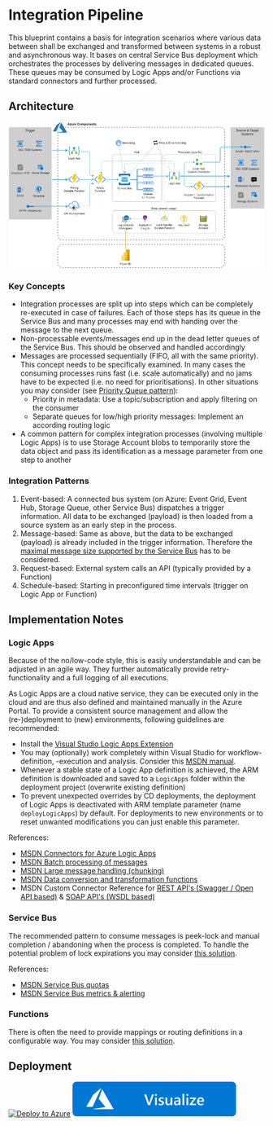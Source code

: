 # Integration Pipeline
This blueprint contains a basis for integration scenarios where various data between shall be exchanged and transformed between systems in a robust and asynchronous way. It bases on central Service Bus deployment which orchestrates the processes by delivering messages in dedicated queues. These queues may be consumed by Logic Apps and/or Functions via standard connectors and further processed.

## Architecture
![Architecture](./Architecture.png)

### Key Concepts
* Integration processes are split up into steps which can be completely re-executed in case of failures. Each of those steps has its queue in the Service Bus and many processes may end with handing over the message to the next queue.
* Non-processable events/messages end up in the dead letter queues of the Service Bus. This should be observed and handled accordingly
* Messages are processed sequentially (FIFO, all with the same priority). This concept needs to be specifically examined. In many cases the consuming processes runs fast (i.e. scale automatically) and no jams have to be expected (i.e. no need for prioritisations). In other situations you may consider (see [Priority Queue pattern](https://docs.microsoft.com/en-us/azure/architecture/patterns/priority-queue)):
  * Priority in metadata: Use a topic/subscription and apply filtering on the consumer
  * Separate queues for low/high priority messages: Implement an according routing logic
* A common pattern for complex integration processes (involving multiple Logic Apps) is to use Storage Account blobs to temporarily store the data object and pass its identification as a message parameter from one step to another

### Integration Patterns
1. Event-based: A connected bus system (on Azure: Event Grid, Event Hub, Storage Queue, other Service Bus) dispatches a trigger information. All data to be exchanged (payload) is then loaded from a source system as an early step in the process.
1. Message-based: Same as above, but the data to be exchanged (payload) is already included in the trigger information. Therefore the [maximal message size supported by the Service Bus](https://docs.microsoft.com/en-us/azure/service-bus-messaging/service-bus-quotas) has to be considered.
1. Request-based: External system calls an API (typically provided by a Function)
1. Schedule-based: Starting in preconfigured time intervals (trigger on Logic App or Function)

## Implementation Notes
### Logic Apps
Because of the no/low-code style, this is easily understandable and can be adjusted in an agile way. They further automatically provide retry-functionality and a full logging of all executions.

As Logic Apps are a cloud native service, they can be executed only in the cloud and are thus also defined and maintained manually in the Azure Portal. To provide a consistent source management and allow the (re-)deployment to (new) environments, following guidelines are recommended:
* Install the [Visual Studio Logic Apps Extension](https://marketplace.visualstudio.com/items?itemName=VinaySinghMSFT.AzureLogicAppsToolsForVS2019)
* You may (optionally) work completely within Visual Studio for workflow-definition, -execution and analysis. Consider this [MSDN manual](https://docs.microsoft.com/en-us/azure/logic-apps/manage-logic-apps-with-visual-studio).
* Whenever a stable state of a Logic App definition is achieved, the ARM definition is downloaded and saved to a `LogicApps` folder within the deployment project (overwrite existing definition)
* To prevent unexpected overrides by CD deployments, the deployment of Logic Apps is deactivated with ARM template parameter (name `deployLogicApps`) by default. For deployments to new environments or to reset unwanted modifications you can just enable this parameter.

References:
* [MSDN Connectors for Azure Logic Apps](https://docs.microsoft.com/en-us/azure/connectors/apis-list)
* [MSDN Batch processing of messages](https://docs.microsoft.com/en-us/azure/logic-apps/logic-apps-batch-process-send-receive-messages)
* [MSDN Large message handling (chunking)](https://docs.microsoft.com/en-us/azure/logic-apps/logic-apps-handle-large-messages)
* [MSDN Data conversion and transformation functions](https://docs.microsoft.com/en-us/azure/logic-apps/logic-apps-perform-data-operations)
* MSDN Custom Connector Reference for [REST API's (Swagger / Open API based)](https://docs.microsoft.com/en-us/connectors/custom-connectors/define-openapi-definition) & [SOAP API's (WSDL based)](https://docs.microsoft.com/en-us/connectors/custom-connectors/create-register-logic-apps-soap-connector)

### Service Bus
The recommended pattern to consume messages is peek-lock and manual completion / abandoning when the process is completed. To handle the potential problem of lock expirations you may consider [this solution](../../Snippets/csharp/service-bus-lock-handler).

References:
* [MSDN Service Bus quotas](https://docs.microsoft.com/en-us/azure/service-bus-messaging/service-bus-quotas)
* [MSDN Service Bus metrics & alerting](https://docs.microsoft.com/en-us/azure/service-bus-messaging/service-bus-metrics-azure-monitor)

### Functions
There is often the need to provide mappings or routing definitions in a configurable way. You may consider [this solution](../../Snippets/csharp/mapping-configuration).

## Deployment
[![Deploy to Azure](https://aka.ms/deploytoazurebutton)](https://portal.azure.com/#create/Microsoft.Template/uri/https%3A%2F%2Fraw.githubusercontent.com%2Fgaraio%2FAzureRecipes%2Fmaster%2FBlueprints%2Fintegration-pipeline%2Fazuredeploy.json)
[![Visualize](https://raw.githubusercontent.com/Azure/azure-quickstart-templates/master/1-CONTRIBUTION-GUIDE/images/visualizebutton.svg?sanitize=true)](http://armviz.io/#/?load=https%3A%2F%2Fraw.githubusercontent.com%2Fgaraio%2FAzureRecipes%2Fmaster%2FBlueprints%2Fintegration-pipeline%2Fazuredeploy.json)
